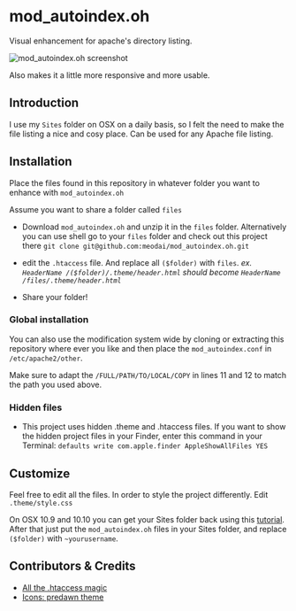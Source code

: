 # mod_autoindex.oh
Visual enhancement for apache's directory listing.

![mod_autoindex.oh screenshot](http://s17.postimg.org/ksod9t0cf/Screen_Shot_2014_10_21_at_19_34_34.png)

Also makes it a little more responsive and more usable.

## Introduction
I use my `Sites` folder on OSX on a daily basis, so I felt the need to make the file listing a nice and cosy place. Can be used for any Apache file listing.

## Installation
Place the files found in this repository in whatever folder you want to enhance with `mod_autoindex.oh`

Assume you want to share a folder called `files`
- Download `mod_autoindex.oh` and unzip it in the `files` folder. Alternatively you can use shell go to your `files` folder and check out this project there `git clone git@github.com:meodai/mod_autoindex.oh.git`

- edit the `.htaccess` file. And replace all `($folder)` with `files`.
  *ex. `HeaderName /($folder)/.theme/header.html` should become `HeaderName /files/.theme/header.html`*

- Share your folder!

### Global installation
You can also use the modification system wide by cloning or extracting this repository where ever you like and then place the `mod_autoindex.conf` in `/etc/apache2/other`.

Make sure to adapt the `/FULL/PATH/TO/LOCAL/COPY` in lines 11 and 12 to match the path you used above.

### Hidden files
- This project uses hidden .theme and .htaccess files. If you want to show the hidden project files in your Finder, enter this command in your Terminal: `defaults write com.apple.finder AppleShowAllFiles YES`

## Customize
Feel free to edit all the files. In order to style the project differently. Edit `.theme/style.css`

On OSX 10.9 and 10.10 you can get your Sites folder back using this [tutorial](http://coolestguidesontheplanet.com/get-apache-mysql-php-phpmyadmin-working-osx-10-10-yosemite/). After that just put the `mod_autoindex.oh` files in your Sites folder, and replace `($folder)` with `~yourusername`.


## Contributors & Credits
- [All the .htaccess magic](http://perishablepress.com/better-default-directory-views-with-htaccess/)
- [Icons: predawn theme](https://github.com/jamiewilson/predawn/tree/master/icons)
